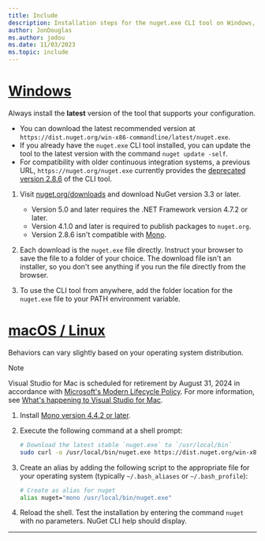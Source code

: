 ```yaml
---
title: Include
description: Installation steps for the nuget.exe CLI tool on Windows, macOS, and Linux.
author: JonDouglas
ms.author: jodou
ms.date: 11/03/2023
ms.topic: include
---
```


# [Windows](#tab/windows)

Always install the **latest** version of the tool that supports your configuration.

- You can download the latest recommended version at `https://dist.nuget.org/win-x86-commandline/latest/nuget.exe`.
- If you already have the `nuget.exe` CLI tool installed, you can update the tool to the latest version with the command `nuget update -self`.
- For compatibility with older continuous integration systems, a previous URL, `https://nuget.org/nuget.exe` currently provides the [deprecated version 2.8.6](https://github.com/NuGet/NuGetGallery/issues/5381) of the CLI tool.

1. Visit [nuget.org/downloads](https://nuget.org/downloads) and download NuGet version 3.3 or later.

   - Version 5.0 and later requires the .NET Framework version 4.7.2 or later.
   - Version 4.1.0 and later is required to publish packages to `nuget.org`.
   - Version 2.8.6 isn't compatible with [Mono](https://www.mono-project.com/docs/getting-started/install/).

1. Each download is the `nuget.exe` file directly. Instruct your browser to save the file to a folder of your choice. The download file isn't an installer, so you don't see anything if you run the file directly from the browser.

1. To use the CLI tool from anywhere, add the folder location for the `nuget.exe` file to your PATH environment variable.

# [macOS / Linux](#tab/macos+linux)

Behaviors can vary slightly based on your operating system distribution.

> [!NOTE]
> Visual Studio for Mac is scheduled for retirement by August 31, 2024 in accordance with [Microsoft's Modern Lifecycle Policy](https://learn.microsoft.com/lifecycle/policies/modern). For more information, see [What's happening to Visual Studio for Mac](/visualstudio/mac/what-happened-to-vs-for-mac?view=vsmac-2022).

1. Install [Mono version 4.4.2 or later](https://www.mono-project.com/docs/getting-started/install/).

1. Execute the following command at a shell prompt:

   ```bash
   # Download the latest stable `nuget.exe` to `/usr/local/bin`
   sudo curl -o /usr/local/bin/nuget.exe https://dist.nuget.org/win-x86-commandline/latest/nuget.exe
   ```

1. Create an alias by adding the following script to the appropriate file for your operating system (typically `~/.bash_aliases` or `~/.bash_profile`):

   ```bash
   # Create as alias for nuget
   alias nuget="mono /usr/local/bin/nuget.exe"
   ```

1. Reload the shell. Test the installation by entering the command `nuget` with no parameters. NuGet CLI help should display.

---